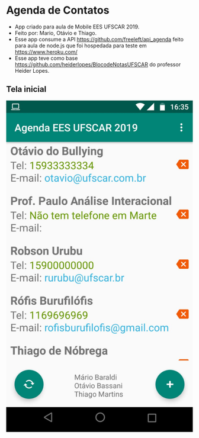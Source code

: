 # Agenda de Contatos
- App criado para aula de Mobile EES UFSCAR 2019.
- Feito por: Mario, Otávio e Thiago.
- Esse app consume a API https://github.com/freeleft/api_agenda feito para aula de node.js que foi hospedada para teste em https://www.heroku.com/
- Esse app teve como base https://github.com/heiderlopes/BlocodeNotasUFSCAR do professor Heider Lopes.

## Tela inicial
![alt text](https://raw.githubusercontent.com/freeleft/api_agenda/master/images/ff6ca5a6-f9f3-471d-b83a-560619f15455.jpg)

